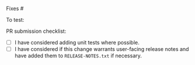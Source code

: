 Fixes #

To test:

PR submission checklist:

- [ ] I have considered adding unit tests where possible.
- [ ] I have considered if this change warrants user-facing release notes and have added them to `RELEASE-NOTES.txt` if necessary.
